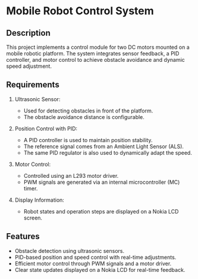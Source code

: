 # Mobile Robot Control System
## Description
This project implements a control module for two DC motors mounted on a mobile robotic platform. The system integrates sensor feedback, a PID controller, and motor control to achieve obstacle avoidance and dynamic speed adjustment.

## Requirements

1. Ultrasonic Sensor:
    - Used for detecting obstacles in front of the platform.
    - The obstacle avoidance distance is configurable.

2. Position Control with PID:
    - A PID controller is used to maintain position stability.
    - The reference signal comes from an Ambient Light Sensor (ALS).
    - The same PID regulator is also used to dynamically adapt the speed.

3. Motor Control:
    - Controlled using an L293 motor driver.
    - PWM signals are generated via an internal microcontroller (MC) timer.

4. Display Information:
    - Robot states and operation steps are displayed on a Nokia LCD screen.

## Features

- Obstacle detection using ultrasonic sensors.
- PID-based position and speed control with real-time adjustments.
- Efficient motor control through PWM signals and a motor driver.
- Clear state updates displayed on a Nokia LCD for real-time feedback.
